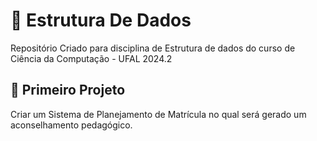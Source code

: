 # :game_die: Estrutura De Dados

Repositório Criado para disciplina de Estrutura de dados 
do curso de Ciência da Computação - UFAL 2024.2


## :pushpin: Primeiro Projeto
Criar um Sistema de Planejamento de Matrícula no qual 
será gerado um aconselhamento pedagógico.

